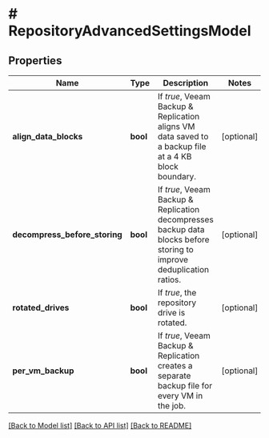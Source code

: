 # # RepositoryAdvancedSettingsModel

## Properties

Name | Type | Description | Notes
------------ | ------------- | ------------- | -------------
**align_data_blocks** | **bool** | If *true*, Veeam Backup &amp; Replication aligns VM data saved to a backup file at a 4 KB block boundary. | [optional]
**decompress_before_storing** | **bool** | If *true*, Veeam Backup &amp; Replication decompresses backup data blocks before storing to improve deduplication ratios. | [optional]
**rotated_drives** | **bool** | If *true*, the repository drive is rotated. | [optional]
**per_vm_backup** | **bool** | If *true*, Veeam Backup &amp; Replication creates a separate backup file for every VM in the job. | [optional]

[[Back to Model list]](../../README.md#models) [[Back to API list]](../../README.md#endpoints) [[Back to README]](../../README.md)
